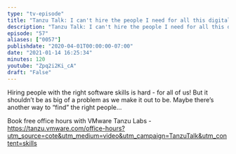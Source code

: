 ```yaml
---
type: "tv-episode"
title: "Tanzu Talk: I can't hire the people I need for all this digital transformation"
description: "Tanzu Talk: I can't hire the people I need for all this digital transformation"
episode: "57"
aliases: ["0057"]
publishdate: "2020-04-01T00:00:00-07:00"
date: "2021-01-14 16:25:34"
minutes: 120
youtube: "Zpq2i2Ki_cA"
draft: "False"
---
```


Hiring people with the right software skills is hard - for all of us! But it shouldn’t be as big of a problem as we make it out to be. Maybe there’s another way to “find” the right people…

Book free office hours with VMware Tanzu Labs  - https://tanzu.vmware.com/office-hours?utm_source=cote&utm_medium=video&utm_campaign=TanzuTalk&utm_content=skills